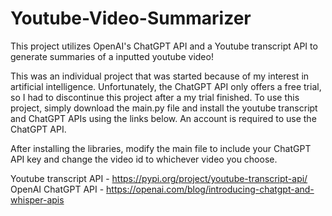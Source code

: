 # Youtube-Video-Summarizer

This project utilizes OpenAI's ChatGPT API and a Youtube transcript API to generate summaries of a inputted youtube video!

This was an individual project that was started because of my interest in artificial intelligence. Unfortunately, the ChatGPT API only offers a free trial, so I had to discontinue this project after a my trial finished. To use this project, simply download the main.py file and install the youtube transcript and ChatGPT APIs using the links below. An account is required to use the ChatGPT API.

After installing the libraries, modify the main file to include your ChatGPT API key and change the video id to whichever video you choose.


Youtube transcript API - https://pypi.org/project/youtube-transcript-api/
OpenAI ChatGPT API - https://openai.com/blog/introducing-chatgpt-and-whisper-apis
